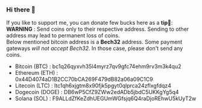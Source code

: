### Hi there 👋

<!--
Bio:
- 🔭 I’m currently working on ...
- 🌱 I’m currently learning High School
-->
If you like to support me, you can donate few bucks here as a **tip**🤗:\
**WARNING** : Send coins only to their respective address. Sending to other address may lead to permanent loss of coins.\
Below mentioned bitcoin address is a **Bech32** address. Some payment gateways *will not accept Bech32*. In those case, please don't send any coins.

- Bitcoin (BTC) : bc1q26qyxvh35l4myrz7qv9gfc74ehm9rv3m3k4qu2
- Ethereum (ETH) : 0x44D4074aD1B2CC70bCA269F479dB82a06a09C1C9
- Litecoin (LTC) : ltc1qh6xjgtm8x90fjk5pgyt0qlprca24zflxgfdqz4
- Dogecoin (DOGE) : DB6wP5CfZ9ZWw2edADb5jbdC5UKKgYg5q4
- Solana (SOL) : F9ALLdZfKeZdhUEGUmWGfsjq6Q4raDjoREhwU5kUyT2w
<!-- - Cardano (ADA) : addr1qyyst3u728k8xp5q3cdcst4wlvn5zkw6h97yj58xcj4egusfqhreu50vwvrgprsm3qh2a7e8g9va4wtuf9gwd39tj3eq2lr7vl -->

